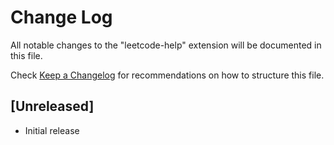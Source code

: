 # Change Log

All notable changes to the "leetcode-help" extension will be documented in this file.

Check [Keep a Changelog](http://keepachangelog.com/) for recommendations on how to structure this file.

## [Unreleased]

- Initial release